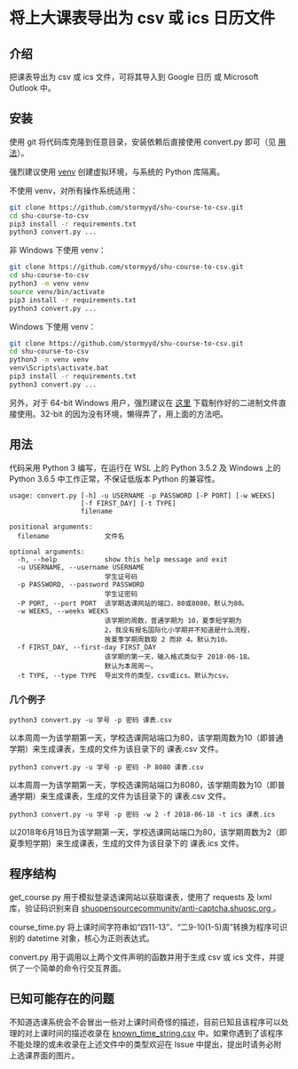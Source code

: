 # 将上大课表导出为 csv 或 ics 日历文件

## 介绍

把课表导出为 csv 或 ics 文件，可将其导入到 Google 日历 或 Microsoft Outlook 中。

## 安装

使用 git 将代码库克隆到任意目录，安装依赖后直接使用 convert.py 即可（见 [用法](#用法)）。

强烈建议使用 [venv](https://docs.python.org/3.6/library/venv.html) 创建虚拟环境，与系统的 Python 库隔离。

不使用 venv，对所有操作系统适用：

```bash
git clone https://github.com/stormyyd/shu-course-to-csv.git
cd shu-course-to-csv
pip3 install -r requirements.txt
python3 convert.py ...
```

非 Windows 下使用 venv：

```bash
git clone https://github.com/stormyyd/shu-course-to-csv.git
cd shu-course-to-csv
python3 -m venv venv
source venv/bin/activate
pip3 install -r requirements.txt
python3 convert.py ...
```

Windows 下使用 venv：

```bash
git clone https://github.com/stormyyd/shu-course-to-csv.git
cd shu-course-to-csv
python3 -m venv venv
venv\Scripts\activate.bat
pip3 install -r requirements.txt
python3 convert.py ...
```

另外，对于 64-bit Windows 用户，强烈建议在 [这里](https://github.com/stormyyd/shu-course-to-csv/releases) 下载制作好的二进制文件直接使用。32-bit 的因为没有环境，懒得弄了，用上面的方法吧。

## 用法

代码采用 Python 3 编写，在运行在 WSL 上的 Python 3.5.2 及 Windows 上的 Python 3.6.5 中工作正常，不保证低版本 Python 的兼容性。

```
usage: convert.py [-h] -u USERNAME -p PASSWORD [-P PORT] [-w WEEKS]
                  [-f FIRST_DAY] [-t TYPE]
                  filename

positional arguments:
  filename              文件名

optional arguments:
  -h, --help            show this help message and exit
  -u USERNAME, --username USERNAME
                        学生证号码
  -p PASSWORD, --password PASSWORD
                        学生证密码
  -P PORT, --port PORT  该学期选课网站的端口，80或8080，默认为80。
  -w WEEKS, --weeks WEEKS
                        该学期的周数，普通学期为 10，夏季短学期为
                        2，我没有报名国际化小学期并不知道是什么流程，
                        故夏季学期周数取 2 而非 4。默认为10。
  -f FIRST_DAY, --first-day FIRST_DAY
                        该学期的第一天，输入格式类似于 2018-06-18。
                        默认为本周周一。
  -t TYPE, --type TYPE  导出文件的类型，csv或ics。默认为csv。
```

### 几个例子

    python3 convert.py -u 学号 -p 密码 课表.csv

以本周周一为该学期第一天，学校选课网站端口为80，该学期周数为10（即普通学期）来生成课表，生成的文件为该目录下的 课表.csv 文件。

    python3 convert.py -u 学号 -p 密码 -P 8080 课表.csv

以本周周一为该学期第一天，学校选课网站端口为8080，该学期周数为10（即普通学期）来生成课表，生成的文件为该目录下的 课表.csv 文件。

    python3 convert.py -u 学号 -p 密码 -w 2 -f 2018-06-18 -t ics 课表.ics

以2018年6月18日为该学期第一天，学校选课网站端口为80，该学期周数为2（即夏季短学期）来生成课表，生成的文件为该目录下的 课表.ics 文件。

## 程序结构

get_course.py 用于模拟登录选课网站以获取课表，使用了 requests 及 lxml 库，验证码识别来自 [shuopensourcecommunity/anti-captcha.shuosc.org
](https://github.com/shuopensourcecommunity/anti-captcha.shuosc.org)。

course_time.py 将上课时间字符串如“四11-13”、“二9-10(1-5)周”转换为程序可识别的 datetime 对象，核心为正则表达式。

convert.py 用于调用以上两个文件声明的函数并用于生成 csv 或 ics 文件，并提供了一个简单的命令行交互界面。

## 已知可能存在的问题

不知道选课系统会不会冒出一些对上课时间奇怪的描述，目前已知且该程序可以处理的对上课时间的描述收录在 [known_time_string.csv](https://github.com/stormyyd/shu-course-to-csv/blob/master/known_time_string.csv) 中。如果你遇到了该程序不能处理的或未收录在上述文件中的类型欢迎在 Issue 中提出，提出时请务必附上选课界面的图片。
